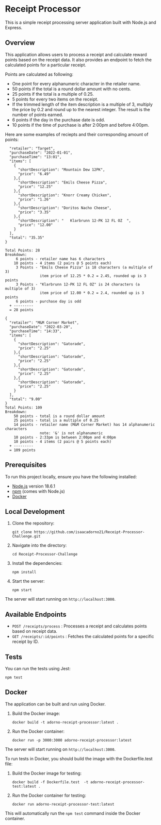 
# Receipt Processor

This is a simple receipt processing server application built with Node.js and Express.

## Overview

This application allows users to process a receipt and calculate reward points based on the receipt data. It also provides an endpoint to fetch the calculated points for a particular receipt.

Points are calculated as following:
- One point for every alphanumeric character in the retailer name.
- 50 points if the total is a round dollar amount with no cents.
- 25 points if the total is a multiple of 0.25.
- 5 points for every two items on the receipt.
- If the trimmed length of the item description is a multiple of 3, multiply the price by 0.2 and round up to the nearest integer. The result is the number of points earned.
- 6 points if the day in the purchase date is odd.
- 10 points if the time of purchase is after 2:00pm and before 4:00pm.

Here are some examples of reciepts and their corresponding amount of points:

```{
  "retailer": "Target",
  "purchaseDate": "2022-01-01",
  "purchaseTime": "13:01",
  "items": [
    {
      "shortDescription": "Mountain Dew 12PK",
      "price": "6.49"
    },{
      "shortDescription": "Emils Cheese Pizza",
      "price": "12.25"
    },{
      "shortDescription": "Knorr Creamy Chicken",
      "price": "1.26"
    },{
      "shortDescription": "Doritos Nacho Cheese",
      "price": "3.35"
    },{
      "shortDescription": "   Klarbrunn 12-PK 12 FL OZ  ",
      "price": "12.00"
    }
  ],
  "total": "35.35"
}

Total Points: 28
Breakdown:
     6 points - retailer name has 6 characters
    10 points - 4 items (2 pairs @ 5 points each)
     3 Points - "Emils Cheese Pizza" is 18 characters (a multiple of 3)
                item price of 12.25 * 0.2 = 2.45, rounded up is 3 points
     3 Points - "Klarbrunn 12-PK 12 FL OZ" is 24 characters (a multiple of 3)
                item price of 12.00 * 0.2 = 2.4, rounded up is 3 points
     6 points - purchase day is odd
  + ---------
  = 28 points
```
```  
{
  "retailer": "M&M Corner Market",
  "purchaseDate": "2022-03-20",
  "purchaseTime": "14:33",
  "items": [
    {
      "shortDescription": "Gatorade",
      "price": "2.25"
    },{
      "shortDescription": "Gatorade",
      "price": "2.25"
    },{
      "shortDescription": "Gatorade",
      "price": "2.25"
    },{
      "shortDescription": "Gatorade",
      "price": "2.25"
    }
  ],
  "total": "9.00"
}
Total Points: 109
Breakdown:
    50 points - total is a round dollar amount
    25 points - total is a multiple of 0.25
    14 points - retailer name (M&M Corner Market) has 14 alphanumeric characters
                note: '&' is not alphanumeric
    10 points - 2:33pm is between 2:00pm and 4:00pm
    10 points - 4 items (2 pairs @ 5 points each)
  + ---------
  = 109 points
```

## Prerequisites

To run this project locally, ensure you have the following installed:

-   [Node.js](https://nodejs.org/en/download/) version 18.6.1
-   [npm](https://www.npmjs.com/get-npm) (comes with Node.js)
-   [Docker](https://docs.docker.com/get-docker/)

## Local Development

1.  Clone the repository:
        
    `git clone https://github.com/isaacadorno21/Receipt-Processor-Challenge.git`
    
2.  Navigate into the directory:
        
    `cd Receipt-Processor-Challenge`
    
3.  Install the dependencies:
    
    `npm install`
    
4.  Start the server:
    
    `npm start`
    

The server will start running on `http://localhost:3000`.

## Available Endpoints

-   `POST /receipts/process` : Processes a receipt and calculates points based on receipt data.
-   `GET /receipts/:id/points` : Fetches the calculated points for a specific receipt by ID.

## Tests

You can run the tests using Jest:

`npm test`

## Docker

The application can be built and run using Docker.

1.  Build the Docker image:
        
    `docker build -t adorno-receipt-processor:latest .`
    
2.  Run the Docker container:
        
    `docker run -p 3000:3000 adorno-receipt-processor:latest`
    

The server will start running on `http://localhost:3000`.

To run tests in Docker, you should build the image with the Dockerfile.test file:

1.  Build the Docker image for testing:
        
    `docker build -f Dockerfile.test  -t adorno-receipt-processor-test:latest .`
    
2.  Run the Docker container for testing:
        
    `docker run adorno-receipt-processor-test:latest`
    
This will automatically run the `npm test` command inside the Docker container.